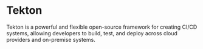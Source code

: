 # Tekton

Tekton is a powerful and flexible open-source framework for creating CI/CD systems, allowing developers to build, test, and deploy across cloud providers and on-premise systems.
